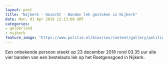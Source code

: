 ```yaml
---
layout: post
title: "Nijkerk - Gezocht - Banden lek gestoken in Nijkerk"
date: Mon, 01 Apr 2019 12:13:00 GMT
categories: 
- gelderland 
- nijkerk 
feature_image: "https://www.politie.nl/binaries/content/gallery/politie/gezocht/verdachten/2019/april/02-on/2019006353-1.jpg"
---
```


Een onbekende persoon steekt op 23 december 2018 rond 03.35 uur alle vier banden van een bestelauto lek op het Roetgensgoed in Nijkerk.
